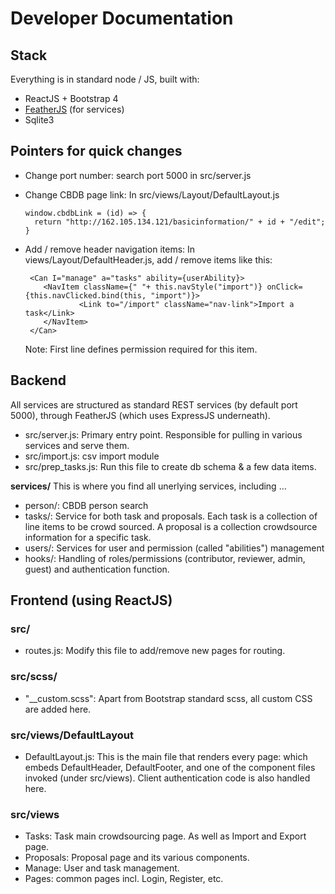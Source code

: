 # Developer Documentation

## Stack
Everything is in standard node / JS, built with:
- ReactJS + Bootstrap 4
- [FeatherJS](https://docs.feathersjs.com/) (for services)
- Sqlite3

## Pointers for quick changes 
 - Change port number: search port 5000 in src/server.js
 - Change CBDB page link: In src/views/Layout/DefaultLayout.js

       window.cbdbLink = (id) => {
         return "http://162.105.134.121/basicinformation/" + id + "/edit";
       }

 - Add / remove header navigation items: In views/Layout/DefaultHeader.js, add / remove items like this: 

        <Can I="manage" a="tasks" ability={userAbility}>
           <NavItem className={" "+ this.navStyle("import")} onClick={this.navClicked.bind(this, "import")}>
                   <Link to="/import" className="nav-link">Import a task</Link>
           </NavItem>
        </Can>
     
     Note: First line defines permission required for this item. 

## Backend 
All services are structured as standard REST services (by default port 5000), through FeatherJS (which uses ExpressJS underneath).

- src/server.js: Primary entry point. Responsible for pulling in various services and serve them.
- src/import.js: csv import module
- src/prep_tasks.js: Run this file to create db schema & a few data items.

**services/**
This is where you find all unerlying services, including ...
 - person/: CBDB person search
 - tasks/: Service for both task and proposals. Each task is a collection of line items to be crowd sourced. A proposal is a collection crowdsource information for a specific task.
 - users/: Services for user and permission (called "abilities") management
 - hooks/: Handling of roles/permissions (contributor, reviewer, admin, guest) and authentication function.
 

## Frontend (using ReactJS)
### src/
 - routes.js: Modify this file to add/remove new pages for routing.
 
### src/scss/
 - "__custom.scss": Apart from Bootstrap standard scss, all custom CSS are added here.
 
### src/views/DefaultLayout
 - DefaultLayout.js: This is the main file that renders every page: which embeds DefaultHeader, DefaultFooter, and one of the component files invoked (under src/views). Client authentication code is also handled here.
 
### src/views
 - Tasks: Task main crowdsourcing page. As well as Import and Export page.
 - Proposals: Proposal page and its various components.
 - Manage: User and task management.
 - Pages: common pages incl. Login, Register, etc.

 
